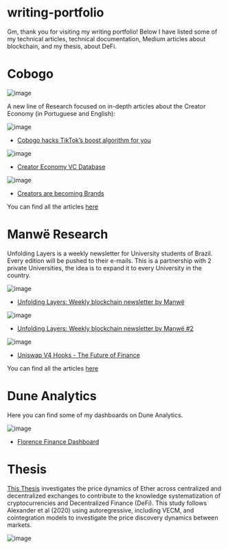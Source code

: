 # writing-portfolio
Gm, thank you for visiting my writing portfolio! Below I have listed some of my technical articles, technical documentation, Medium articles about blockchain, and my thesis, about DeFi.

# Cobogo

![image](https://github.com/pdotall/writing-portfolio/assets/84878611/d9e9acfb-5f11-4549-b14c-bc8112c61b2e)

A new line of Research focused on in-depth articles about the Creator Economy (in Portuguese and English):

![image](https://github.com/pdotall/writing-portfolio/assets/84878611/341341fd-c095-4892-bf5e-16e413eca20d)
* [Cobogo hacks TikTok’s boost algorithm for you](https://www.linkedin.com/pulse/cobogo-hacks-tiktoks-boost-algorithm-you-cobogopt)

![image](https://github.com/pdotall/writing-portfolio/assets/84878611/39522073-4900-48a6-8a8b-ba2316e4116d)
* [Creator Economy VC Database](https://www.linkedin.com/pulse/creator-economy-vc-database-cobogopt-1f?lipi=urn%3Ali%3Apage%3Ad_flagship3_series_entity%3BY95lebv3QN%2BzQyOSK9CfOg%3D%3D)

![image](https://github.com/pdotall/writing-portfolio/assets/84878611/bfac9e0f-c13d-4994-a897-baec374b78fc)
* [Creators are becoming Brands](https://www.linkedin.com/newsletters/creator-economy-research-7057715136496562176/#:~:text=Creators%20are%20becoming%20Brands)

You can find all the articles [here](https://www.linkedin.com/newsletters/creator-economy-research-7057715136496562176/)

# Manwë Research

Unfolding Layers is a weekly newsletter for University students of Brazil. Every edition will be pushed to their e-mails. This is a partnership with 2 private Universities, the idea is to expand it to every University in the country.

![image](https://github.com/pdotall/writing-portfolio/assets/84878611/ecad970a-4025-49fa-af05-e9a7e0c45f01)
* [Unfolding Layers: Weekly blockchain newsletter by Manwë](https://www.linkedin.com/pulse/unfolding-layers-weekly-blockchain-newsletter-manw%2525C3%2525AB-manweresearch%3FtrackingId=aT1KkXQD8c7ABCpZdpbQRg%253D%253D/?trackingId=aT1KkXQD8c7ABCpZdpbQRg%3D%3D)

![image](https://github.com/pdotall/writing-portfolio/assets/84878611/33ff3aba-f456-4d50-a553-31c04539e83c)
* [Unfolding Layers: Weekly blockchain newsletter by Manwë #2](https://www.linkedin.com/pulse/unfolding-layers-weekly-blockchain-newsletter-manw%2525C3%2525AB-2-manweresearch%3FtrackingId=1hL4xdhBlHzS3G4M8VIoSA%253D%253D/?trackingId=1hL4xdhBlHzS3G4M8VIoSA%3D%3D)

![image](https://github.com/pdotall/writing-portfolio/assets/84878611/e3ca8719-c208-4b83-ba21-dcba1fb8e1aa)
* [Uniswap V4 Hooks - The Future of Finance](https://www.linkedin.com/pulse/uniswap-v4-hooks-future-finance-manweresearch%3FtrackingId=VECToKLWOY065Y7IJFKMoQ%253D%253D/?trackingId=VECToKLWOY065Y7IJFKMoQ%3D%3D)


You can find all the articles [here](https://www.linkedin.com/company/manweresearch/posts/?feedView=articles&viewAsMember=true)

# Dune Analytics

Here you can find some of my dashboards on Dune Analytics.

![image](https://github.com/pdotall/writing-portfolio/assets/84878611/ffbba6ab-a98c-46d2-865a-7e15c0473322)
* [Florence Finance Dashboard](https://dune.com/p_dot/florence-finance)

# Thesis

[This Thesis](https://repositorio.ufsc.br/bitstream/handle/123456789/247716/PCNM0385-D.pdf?sequence=1&isAllowed=y) investigates the price dynamics of Ether across centralized and decentralized exchanges to contribute to the knowledge systematization of cryptocurrencies and Decentralized Finance (DeFi). This study follows Alexander et al (2020) using autoregressive, including VECM, and cointegration models to investigate the price discovery dynamics between markets.

![image](https://github.com/pdotall/writing-portfolio/assets/84878611/bd5bf002-4000-408d-b766-8a86819299ac)


